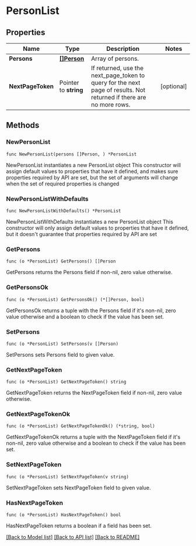 # PersonList

## Properties

Name | Type | Description | Notes
------------ | ------------- | ------------- | -------------
**Persons** | [**[]Person**](Person.md) | Array of persons. | 
**NextPageToken** | Pointer to **string** | If returned, use the next_page_token to query for the next page of results. Not returned if there are no more rows. | [optional] 

## Methods

### NewPersonList

`func NewPersonList(persons []Person, ) *PersonList`

NewPersonList instantiates a new PersonList object
This constructor will assign default values to properties that have it defined,
and makes sure properties required by API are set, but the set of arguments
will change when the set of required properties is changed

### NewPersonListWithDefaults

`func NewPersonListWithDefaults() *PersonList`

NewPersonListWithDefaults instantiates a new PersonList object
This constructor will only assign default values to properties that have it defined,
but it doesn't guarantee that properties required by API are set

### GetPersons

`func (o *PersonList) GetPersons() []Person`

GetPersons returns the Persons field if non-nil, zero value otherwise.

### GetPersonsOk

`func (o *PersonList) GetPersonsOk() (*[]Person, bool)`

GetPersonsOk returns a tuple with the Persons field if it's non-nil, zero value otherwise
and a boolean to check if the value has been set.

### SetPersons

`func (o *PersonList) SetPersons(v []Person)`

SetPersons sets Persons field to given value.


### GetNextPageToken

`func (o *PersonList) GetNextPageToken() string`

GetNextPageToken returns the NextPageToken field if non-nil, zero value otherwise.

### GetNextPageTokenOk

`func (o *PersonList) GetNextPageTokenOk() (*string, bool)`

GetNextPageTokenOk returns a tuple with the NextPageToken field if it's non-nil, zero value otherwise
and a boolean to check if the value has been set.

### SetNextPageToken

`func (o *PersonList) SetNextPageToken(v string)`

SetNextPageToken sets NextPageToken field to given value.

### HasNextPageToken

`func (o *PersonList) HasNextPageToken() bool`

HasNextPageToken returns a boolean if a field has been set.


[[Back to Model list]](../README.md#documentation-for-models) [[Back to API list]](../README.md#documentation-for-api-endpoints) [[Back to README]](../README.md)


